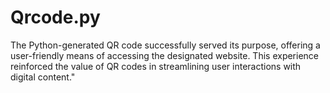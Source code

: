 # Qrcode.py
The Python-generated QR code successfully served its purpose, offering a user-friendly means of accessing the designated website. This experience reinforced the value of QR codes in streamlining user interactions with digital content."
